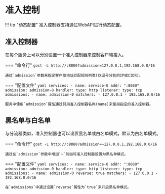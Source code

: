# 准入控制

!!! tip "动态配置"
    准入控制器支持通过WebAPI进行动态配置。

## 准入控制器

在每个服务上可以分别设置一个准入控制器来控制客户端接入。

=== "命令行"
	```
	gost -L http://:8080?admission=127.0.0.1,192.168.0.0/16
	```

	通过`admission`参数来指定客户端地址匹配规则列表(以逗号分割的IP或CIDR)。

=== "配置文件"
    ```yaml
    services:
    - name: service-0
      addr: ":8080"
      admission: admission-0
      handler:
        type: http
      listener:
        type: tcp
    admissions:
    - name: admission-0
      matchers:
      - 127.0.0.1
      - 192.168.0.0/16
	```

	服务中使用`admission`属性通过引用准入控制器名称(name)来使用指定的准入控制器。

## 黑名单与白名单

与分流器类似，准入控制器也可以设置黑名单或白名单模式，默认为白名单模式。

=== "命令行"
	```
	gost -L http://:8080?admission=~127.0.0.1,192.168.0.0/16
	```

	通过在`admission`参数中增加`~`前缀将准入控制器设置为黑名单模式。

=== "配置文件"
    ```yaml
    services:
    - name: service-0
      addr: ":8080"
      admission: admission-0
      handler:
        type: http
      listener:
        type: tcp
    admissions:
    - name: admission-0
      reverse: true
      matchers:
      - 127.0.0.1
      - 192.168.0.0/16
	```

	在`admissions`中通过设置`reverse`属性为`true`来开启黑名单模式。